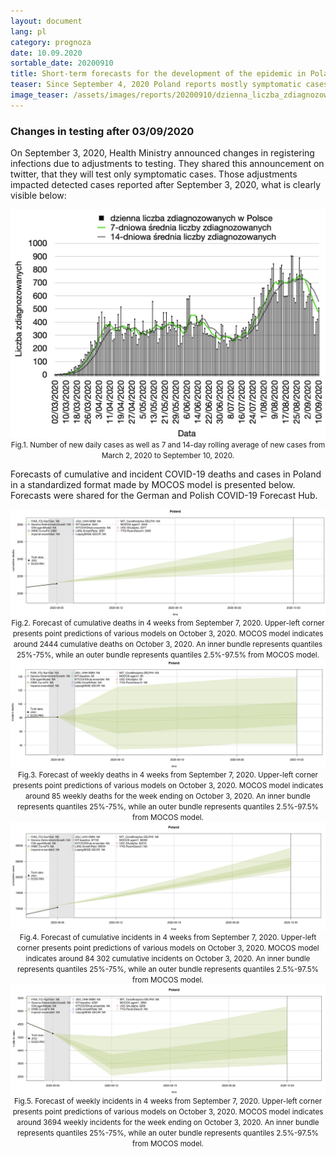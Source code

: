 ```yaml
---
layout: document
lang: pl
category: prognoza
date: 10.09.2020
sortable_date: 20200910
title: Short-term forecasts for the development of the epidemic in Poland after September 10, 2020
teaser: Since September 4, 2020 Poland reports mostly symptomatic cases, which impacted daily number of reported cases.
image_teaser: /assets/images/reports/20200910/dzienna_liczba_zdiagnozowanych_20200910_pl.png  
---
```


<h3>Changes in testing after 03/09/2020</h3>

On September 3, 2020, Health Ministry announced changes in registering infections due to adjustments to testing. They shared this announcement on twitter, that they will test only symptomatic cases. Those adjustments impacted detected cases reported after September 3, 2020, what is clearly visible below:

<div style="text-align: center">
    <img src="/assets/images/reports/20200910/dzienna_liczba_zdiagnozowanych_20200910_pl.png" style="display: block; margin: 0 auto;"/>
    <small>Fig.1. Number of new daily cases as well as 7 and 14-day rolling average of new cases from March 2, 2020 to September 10, 2020.
</small>
</div>

Forecasts of cumulative and incident COVID-19 deaths and cases in Poland in a standardized format made by MOCOS model is presented below. Forecasts were shared for the German and Polish COVID-19 Forecast Hub.

<div style="text-align: center">
    <img src="/assets/images/reports/20200910/rys2.png" style="display: block; margin: 0 auto;"/>
    <small>Fig.2. Forecast of cumulative deaths in 4 weeks from September 7, 2020. Upper-left corner presents point predictions of various models on October 3, 2020. MOCOS model indicates around 2444 cumulative deaths on October 3, 2020. An inner bundle represents quantiles 25%-75%, while an outer bundle represents quantiles 2.5%-97.5% from MOCOS model.
</small>
</div>
<div style="text-align: center">
    <img src="/assets/images/reports/20200910/rys3.png" style="display: block; margin: 0 auto;"/>
    <small> Fig.3. Forecast of weekly deaths in 4 weeks from September 7, 2020. Upper-left corner presents point predictions of various models on October 3, 2020. MOCOS model indicates around 85 weekly deaths for the week ending on October 3, 2020. An inner bundle represents quantiles 25%-75%, while an outer bundle represents quantiles 2.5%-97.5% from MOCOS model.
</small>
</div>
<div style="text-align: center">
    <img src="/assets/images/reports/20200910/rys4.png" style="display: block; margin: 0 auto;"/>
    <small>Fig.4. Forecast of cumulative incidents in 4 weeks from September 7, 2020. Upper-left corner presents point predictions of various models on October 3, 2020. MOCOS model indicates around 84 302 cumulative incidents on October 3, 2020. An inner bundle represents quantiles 25%-75%, while an outer bundle represents quantiles 2.5%-97.5% from MOCOS model.
</small>
</div>
<div style="text-align: center">
    <img src="/assets/images/reports/20200910/rys5.png" style="display: block; margin: 0 auto;"/>
    <small>Fig.5. Forecast of weekly incidents in 4 weeks from September 7, 2020. Upper-left corner presents point predictions of various models on October 3, 2020. MOCOS model indicates around 3694 weekly incidents for the week ending on October 3, 2020. An inner bundle represents quantiles 25%-75%, while an outer bundle represents quantiles 2.5%-97.5% from MOCOS model.
</small>
</div>